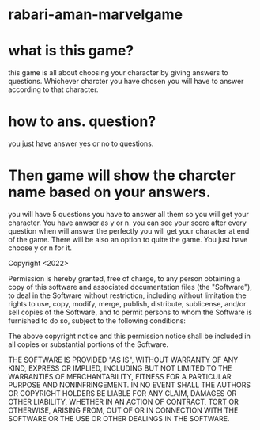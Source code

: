 # rabari-aman-marvelgame

# what is this game?
this game is all about choosing your character by giving answers to questions. Whichever charcter you have chosen you will have to answer according to that character.

# how to ans. question?
you just have answer yes or no to questions.

# Then game will show the charcter name based on your answers.

you will have 5 questions you have to answer all them so you will get your character. You have anwser as y or n. you can see your score after every question when will answer the perfectly you will get your character at end of the game. There will be also an option to quite the game. You just have choose y or n for it.

Copyright <2022> <Aman Rabari>

Permission is hereby granted, free of charge, to any person obtaining a copy of this software and associated documentation files (the "Software"), to deal in the Software without restriction, including without limitation the rights to use, copy, modify, merge, publish, distribute, sublicense, and/or sell copies of the Software, and to permit persons to whom the Software is furnished to do so, subject to the following conditions:

The above copyright notice and this permission notice shall be included in all copies or substantial portions of the Software.

THE SOFTWARE IS PROVIDED "AS IS", WITHOUT WARRANTY OF ANY KIND, EXPRESS OR IMPLIED, INCLUDING BUT NOT LIMITED TO THE WARRANTIES OF MERCHANTABILITY, FITNESS FOR A PARTICULAR PURPOSE AND NONINFRINGEMENT. IN NO EVENT SHALL THE AUTHORS OR COPYRIGHT HOLDERS BE LIABLE FOR ANY CLAIM, DAMAGES OR OTHER LIABILITY, WHETHER IN AN ACTION OF CONTRACT, TORT OR OTHERWISE, ARISING FROM, OUT OF OR IN CONNECTION WITH THE SOFTWARE OR THE USE OR OTHER DEALINGS IN THE SOFTWARE.

